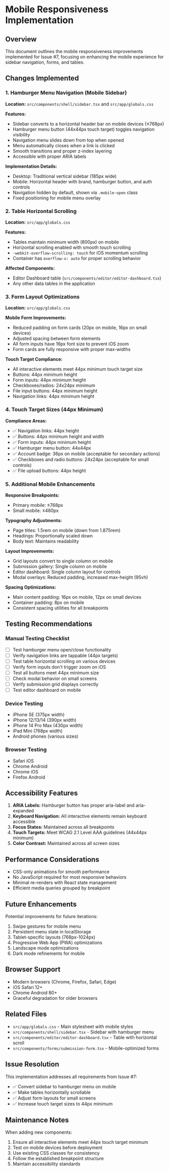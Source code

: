 # Mobile Responsiveness Implementation

## Overview
This document outlines the mobile responsiveness improvements implemented for Issue #7, focusing on enhancing the mobile experience for sidebar navigation, forms, and tables.

## Changes Implemented

### 1. Hamburger Menu Navigation (Mobile Sidebar)

**Location:** `src/components/shell/sidebar.tsx` and `src/app/globals.css`

**Features:**
- Sidebar converts to a horizontal header bar on mobile devices (≤768px)
- Hamburger menu button (44x44px touch target) toggles navigation visibility
- Navigation menu slides down from top when opened
- Menu automatically closes when a link is clicked
- Smooth transitions and proper z-index layering
- Accessible with proper ARIA labels

**Implementation Details:**
- Desktop: Traditional vertical sidebar (185px wide)
- Mobile: Horizontal header with brand, hamburger button, and auth controls
- Navigation hidden by default, shown via `.mobile-open` class
- Fixed positioning for mobile menu overlay

### 2. Table Horizontal Scrolling

**Location:** `src/app/globals.css`

**Features:**
- Tables maintain minimum width (800px) on mobile
- Horizontal scrolling enabled with smooth touch scrolling
- `-webkit-overflow-scrolling: touch` for iOS momentum scrolling
- Container has `overflow-x: auto` for proper scrolling behavior

**Affected Components:**
- Editor Dashboard table (`src/components/editor/editor-dashboard.tsx`)
- Any other data tables in the application

### 3. Form Layout Optimizations

**Location:** `src/app/globals.css`

**Mobile Form Improvements:**
- Reduced padding on form cards (20px on mobile, 16px on small devices)
- Adjusted spacing between form elements
- All form inputs have 16px font size to prevent iOS zoom
- Form cards are fully responsive with proper max-widths

**Touch Target Compliance:**
- All interactive elements meet 44px minimum touch target size
- Buttons: 44px minimum height
- Form inputs: 44px minimum height
- Checkboxes/radios: 24x24px minimum
- File input buttons: 44px minimum height
- Navigation links: 44px minimum height

### 4. Touch Target Sizes (44px Minimum)

**Compliance Areas:**
- ✅ Navigation links: 44px height
- ✅ Buttons: 44px minimum height and width
- ✅ Form inputs: 44px minimum height
- ✅ Hamburger menu button: 44x44px
- ✅ Account badge: 36px on mobile (acceptable for secondary actions)
- ✅ Checkboxes and radio buttons: 24x24px (acceptable for small controls)
- ✅ File upload buttons: 44px height

### 5. Additional Mobile Enhancements

**Responsive Breakpoints:**
- Primary mobile: ≤768px
- Small mobile: ≤480px

**Typography Adjustments:**
- Page titles: 1.5rem on mobile (down from 1.875rem)
- Headings: Proportionally scaled down
- Body text: Maintains readability

**Layout Improvements:**
- Grid layouts convert to single column on mobile
- Submission gallery: Single column on mobile
- Editor dashboard: Single column layout for controls
- Modal overlays: Reduced padding, increased max-height (95vh)

**Spacing Optimizations:**
- Main content padding: 16px on mobile, 12px on small devices
- Container padding: 8px on mobile
- Consistent spacing utilities for all breakpoints

## Testing Recommendations

### Manual Testing Checklist
- [ ] Test hamburger menu open/close functionality
- [ ] Verify navigation links are tappable (44px targets)
- [ ] Test table horizontal scrolling on various devices
- [ ] Verify form inputs don't trigger zoom on iOS
- [ ] Test all buttons meet 44px minimum size
- [ ] Check modal behavior on small screens
- [ ] Verify submission grid displays correctly
- [ ] Test editor dashboard on mobile

### Device Testing
- iPhone SE (375px width)
- iPhone 12/13/14 (390px width)
- iPhone 14 Pro Max (430px width)
- iPad Mini (768px width)
- Android phones (various sizes)

### Browser Testing
- Safari iOS
- Chrome Android
- Chrome iOS
- Firefox Android

## Accessibility Features

1. **ARIA Labels:** Hamburger button has proper aria-label and aria-expanded
2. **Keyboard Navigation:** All interactive elements remain keyboard accessible
3. **Focus States:** Maintained across all breakpoints
4. **Touch Targets:** Meet WCAG 2.1 Level AAA guidelines (44x44px minimum)
5. **Color Contrast:** Maintained across all screen sizes

## Performance Considerations

- CSS-only animations for smooth performance
- No JavaScript required for most responsive behaviors
- Minimal re-renders with React state management
- Efficient media queries grouped by breakpoint

## Future Enhancements

Potential improvements for future iterations:
1. Swipe gestures for mobile menu
2. Persistent menu state in localStorage
3. Tablet-specific layouts (768px-1024px)
4. Progressive Web App (PWA) optimizations
5. Landscape mode optimizations
6. Dark mode refinements for mobile

## Browser Support

- Modern browsers (Chrome, Firefox, Safari, Edge)
- iOS Safari 12+
- Chrome Android 80+
- Graceful degradation for older browsers

## Related Files

- `src/app/globals.css` - Main stylesheet with mobile styles
- `src/components/shell/sidebar.tsx` - Sidebar with hamburger menu
- `src/components/editor/editor-dashboard.tsx` - Table with horizontal scroll
- `src/components/forms/submission-form.tsx` - Mobile-optimized forms

## Issue Resolution

This implementation addresses all requirements from Issue #7:
- ✅ Convert sidebar to hamburger menu on mobile
- ✅ Make tables horizontally scrollable
- ✅ Adjust form layouts for small screens
- ✅ Increase touch target sizes to 44px minimum

## Maintenance Notes

When adding new components:
1. Ensure all interactive elements meet 44px touch target minimum
2. Test on mobile devices before deployment
3. Use existing CSS classes for consistency
4. Follow the established breakpoint structure
5. Maintain accessibility standards
